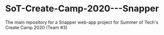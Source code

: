 # SoT-Create-Camp-2020---Snapper
The main repository for a Snapper web-app project for Summer of Tech's Create Camp 2020 (Team #3)
